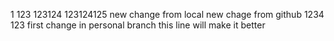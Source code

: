 1
123
123124
123124125
new change from local
new chage from github
1234
123
first change in personal branch
this line will make it better 

